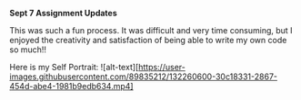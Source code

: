 **Sept 7 Assignment Updates**

This was such a fun process. It was difficult and very time consuming, but I enjoyed the creativity and satisfaction of being able to write my own code so much!! 

Here is my Self Portrait: 
![alt-text][https://user-images.githubusercontent.com/89835212/132260600-30c18331-2867-454d-abe4-1981b9edb634.mp4]



